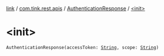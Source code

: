 [link](../../index.md) / [com.tink.rest.apis](../index.md) / [AuthenticationResponse](index.md) / [&lt;init&gt;](./-init-.md)

# &lt;init&gt;

`AuthenticationResponse(accessToken: `[`String`](https://kotlinlang.org/api/latest/jvm/stdlib/kotlin/-string/index.html)`, scope: `[`String`](https://kotlinlang.org/api/latest/jvm/stdlib/kotlin/-string/index.html)`)`